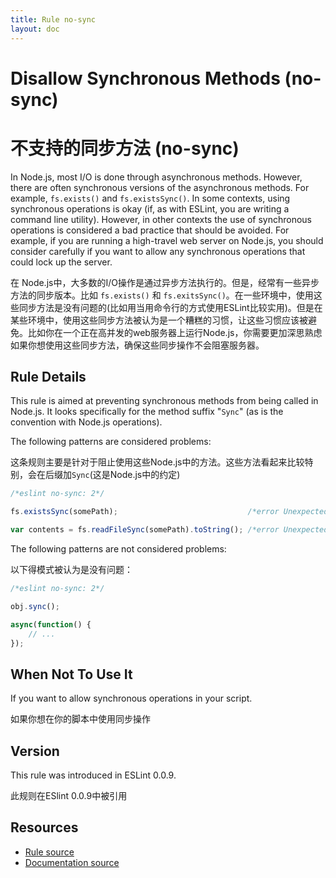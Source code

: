 ```yaml
---
title: Rule no-sync
layout: doc
---
```

<!-- Note: No pull requests accepted for this file. See README.md in the root directory for details. -->
# Disallow Synchronous Methods (no-sync)

# 不支持的同步方法 (no-sync)

In Node.js, most I/O is done through asynchronous methods. However, there are often synchronous versions of the asynchronous methods. For example, `fs.exists()` and `fs.existsSync()`. In some contexts, using synchronous operations is okay (if, as with ESLint, you are writing a command line utility). However, in other contexts the use of synchronous operations is considered a bad practice that should be avoided. For example, if you are running a high-travel web server on Node.js, you should consider carefully if you want to allow any synchronous operations that could lock up the server.

在 Node.js中，大多数的I/O操作是通过异步方法执行的。但是，经常有一些异步方法的同步版本。比如 `fs.exists()` 和 `fs.exitsSync()`。在一些环境中，使用这些同步方法是没有问题的(比如用当用命令行的方式使用ESLint比较实用)。但是在某些环境中，使用这些同步方法被认为是一个糟糕的习惯，让这些习惯应该被避免。比如你在一个正在高并发的web服务器上运行Node.js，你需要更加深思熟虑如果你想使用这些同步方法，确保这些同步操作不会阻塞服务器。

## Rule Details

This rule is aimed at preventing synchronous methods from being called in Node.js. It looks specifically for the method suffix "`Sync`" (as is the convention with Node.js operations).

The following patterns are considered problems:

这条规则主要是针对于阻止使用这些Node.js中的方法。这些方法看起来比较特别，会在后缀加`Sync`(这是Node.js中的约定)

```js
/*eslint no-sync: 2*/

fs.existsSync(somePath);                             /*error Unexpected sync method: 'existsSync'.*/

var contents = fs.readFileSync(somePath).toString(); /*error Unexpected sync method: 'readFileSync'.*/
```

The following patterns are not considered problems:

以下得模式被认为是没有问题：


```js
/*eslint no-sync: 2*/

obj.sync();

async(function() {
    // ...
});
```

## When Not To Use It

If you want to allow synchronous operations in your script.

如果你想在你的脚本中使用同步操作

## Version

This rule was introduced in ESLint 0.0.9.

此规则在ESlint 0.0.9中被引用

## Resources

* [Rule source](https://github.com/eslint/eslint/tree/master/lib/rules/no-sync.js)
* [Documentation source](https://github.com/eslint/eslint/tree/master/docs/rules/no-sync.md)
